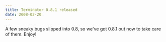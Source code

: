 ```yaml
---
title: Terminator 0.8.1 released
date: 2008-02-20
---
```


A few sneaky bugs slipped into 0.8, so we've got 0.8.1 out now to take care of them. Enjoy!

